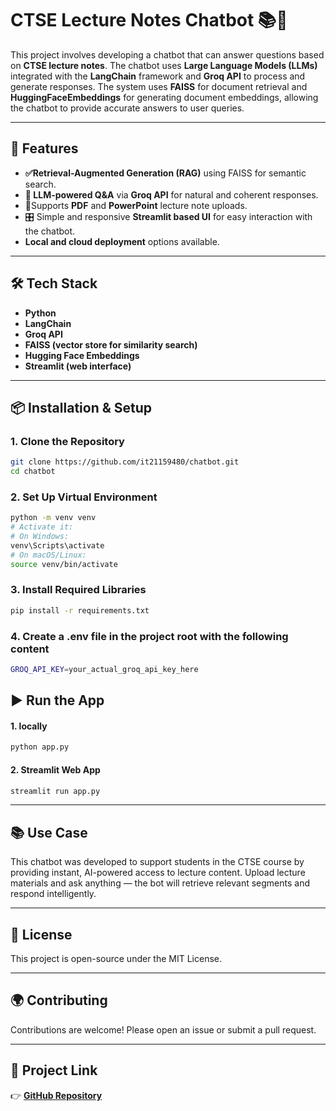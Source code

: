 # CTSE Lecture Notes Chatbot 📚🤖

This project involves developing a chatbot that can answer questions based on **CTSE lecture notes**. The chatbot uses **Large Language Models (LLMs)** integrated with the **LangChain** framework and **Groq API** to process and generate responses. The system uses **FAISS** for document retrieval and **HuggingFaceEmbeddings** for generating document embeddings, allowing the chatbot to provide accurate answers to user queries.

---

## 🚀 Features

- **✅Retrieval-Augmented Generation (RAG)** using FAISS for semantic search.
- **🧠 LLM-powered Q&A** via **Groq API** for natural and coherent responses.
- 📄Supports **PDF** and **PowerPoint** lecture note uploads.
- 🎛️ Simple and responsive **Streamlit based UI** for easy interaction with the chatbot.
- **Local and cloud deployment** options available.

---

## 🛠️ Tech Stack

- **Python**
- **LangChain**
- **Groq API**
- **FAISS (vector store for similarity search)**
- **Hugging Face Embeddings**
- **Streamlit (web interface)**

---

## 📦 Installation & Setup

### 1. Clone the Repository

```bash
git clone https://github.com/it21159480/chatbot.git
cd chatbot

```

### 2. Set Up Virtual Environment

```bash
python -m venv venv
# Activate it:
# On Windows:
venv\Scripts\activate
# On macOS/Linux:
source venv/bin/activate

```
### 3. Install Required Libraries

```bash
pip install -r requirements.txt
```
### 4. Create a .env file in the project root with the following content

```bash
GROQ_API_KEY=your_actual_groq_api_key_here
```
## ▶️ Run the App 

#### 1. locally 
```bash
python app.py
```
#### 2. Streamlit Web App
``` bash
streamlit run app.py
```
---

## 📚 Use Case

This chatbot was developed to support students in the CTSE course by providing instant, AI-powered access to lecture content. Upload lecture materials and ask anything — the bot will retrieve relevant segments and respond intelligently.

---

## 🔖 License

This project is open-source under the MIT License.

---

## 🌍 Contributing

Contributions are welcome! Please open an issue or submit a pull request.

---

## 🔗 Project Link
👉 **[GitHub Repository](https://github.com/it21159480/chatbot)**
